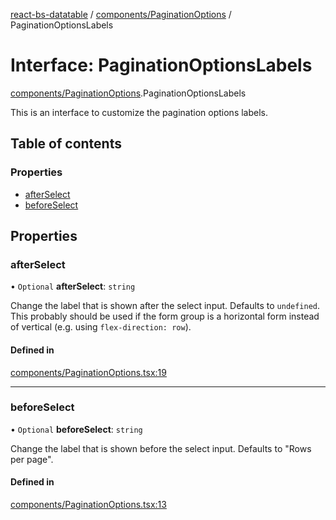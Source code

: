[react-bs-datatable](../README.md) / [components/PaginationOptions](../modules/components_PaginationOptions.md) / PaginationOptionsLabels

# Interface: PaginationOptionsLabels

[components/PaginationOptions](../modules/components_PaginationOptions.md).PaginationOptionsLabels

This is an interface to customize the pagination options labels.

## Table of contents

### Properties

- [afterSelect](components_PaginationOptions.PaginationOptionsLabels.md#afterselect)
- [beforeSelect](components_PaginationOptions.PaginationOptionsLabels.md#beforeselect)

## Properties

### afterSelect

• `Optional` **afterSelect**: `string`

Change the label that is shown after the select input.
Defaults to `undefined`. This probably should be used if the form group
is a horizontal form instead of vertical (e.g. using `flex-direction: row`).

#### Defined in

[components/PaginationOptions.tsx:19](https://github.com/imballinst/react-bs-datatable/blob/6be73b6/src/components/PaginationOptions.tsx#L19)

___

### beforeSelect

• `Optional` **beforeSelect**: `string`

Change the label that is shown before the select input.
Defaults to "Rows per page".

#### Defined in

[components/PaginationOptions.tsx:13](https://github.com/imballinst/react-bs-datatable/blob/6be73b6/src/components/PaginationOptions.tsx#L13)
